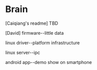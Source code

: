 # Brain
[Caiqiang's readme]
TBD


[David]
firmware--little data

linux driver--platform infrastructure 

linux server--ipc

android app--demo show on smartphone
